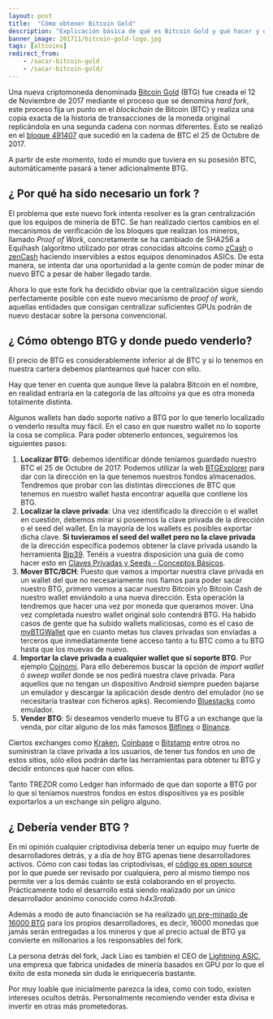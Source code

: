 ```yaml
---
layout: post
title:  "Cómo obtener Bitcoin Gold"
description: "Explicación básica de qué es Bitcoin Gold y qué hacer y que no hacer para obtenerlo."
banner_image: 201711/bitcoin-gold-logo.jpg
tags: [altcoins]
redirect_from:
    - /sacar-bitcoin-gold
    - /sacar-bitcoin-gold/
---
```


Una nueva criptomoneda denominada [Bitcoin Gold](https://bitcoingold.org/) (BTG) fue creada el 12 de Noviembre de 2017 mediante el proceso que se denomina *hard fork*, este proceso fija un punto en el *blockchain* de Bitcoin (BTC) y realiza una copia exacta de la historia de transacciones de la moneda original replicándola en una segunda cadena con normas diferentes. Esto se realizó en el [bloque 491407](https://blockchain.info/block/000000000000000000e5438564434edaf41e63829a637521a96235adf4653e1b) que sucedió en la cadena de BTC el 25 de Octubre de 2017.

A partir de este momento, todo el mundo que tuviera en su posesión BTC, automáticamente pasará a tener adicionalmente BTG.


<!--more-->

## ¿ Por qué ha sido necesario un fork ?

El problema que este nuevo fork intenta resolver es la gran centralización que los equipos de minería de BTC. Se han realizado ciertos cambios en el mecanismos de verificación de los bloques que realizan los mineros, llamado *Proof of Work*, concretamente se ha cambiado de SHA256 a Equihash (algoritmo utilizado por otras conocidas altcoins como <a rel="nofollow" href="https://z.cash/">zCash</a> o <a rel="nofollow" href="https://zensystem.io/)">zenCash</a> haciendo inservibles a estos equipos denominados ASICs. De esta manera, se intenta dar una oportunidad a la gente común de poder minar de nuevo BTC a pesar de haber llegado tarde.

Ahora lo que este fork ha decidido obviar que la centralización sigue siendo perfectamente posible con este nuevo mecanismo de *proof of work*, aquellas entidades que consigan centralizar suficientes GPUs podrán de nuevo destacar sobre la persona convencional.

## ¿ Cómo obtengo BTG y donde puedo venderlo?

El precio de BTG es considerablemente inferior al de BTC y si lo tenemos en nuestra cartera debemos plantearnos qué hacer con ello.

Hay que tener en cuenta que aunque lleve la palabra Bitcoin en el nombre, en realidad entraría en la categoría de las *altcoins* ya que es otra moneda totalmente distinta.

Algunos wallets han dado soporte nativo a BTG por lo que tenerlo localizado o venderlo resulta muy fácil. En el caso en que nuestro wallet no lo soporte la cosa se complica. Para poder obtenerlo entonces, seguiremos los siguientes pasos:

1.  **Localizar BTG**: debemos identificar dónde teníamos guardado nuestro BTC el 25 de Octubre de 2017. Podemos utilizar la web <a rel="nofollow" href="https://btgexplorer.com">BTGExplorer</a> para dar con la dirección en la que tenemos nuestros fondos almacenados. Tendremos que probar con las distintas direcciones de BTC que tenemos en nuestro wallet hasta encontrar aquella que contiene los BTG.
2.  **Localizar la clave privada**: Una vez identificado la dirección o el wallet en cuestión, debemos mirar si poseemos la clave privada de la dirección o el seed del wallet. En la mayoría de los wallets es posibles exportar dicha clave.
**Si tuvieramos el seed del wallet pero no la clave privada** de la dirección específica podemos obtener la clave privada usando la herramienta <a rel="nofollow" href="https://github.com/iancoleman/bip39">Bip39</a>. Tenéis a vuestra disposición una guía de como hacer esto en [Claves Privadas y Seeds - Conceptos Básicos](/clave-privada-vs-seed/).
3.  **Mover BTC/BCH**: Puesto que vamos a importar nuestra clave privada en un wallet del que no necesariamente nos fiamos para poder sacar nuestro BTG, primero vamos a sacar nuestro Bitcoin y/o Bitcoin Cash de nuestro wallet enviándolo a una nueva dirección. Esta operación la tendremos que hacer una vez por moneda que queramos mover. Una vez completada nuestro wallet original solo contendrá BTG. Ha habido casos de gente que ha subido wallets maliciosas, como es el caso de <a rel="nofollow" href="https://www.reddit.com/r/btc/comments/7dsmvd/my_analysis_of_the_1_million_usd_mybtgwalletcom/">myBTGWallet</a> que en cuanto metas tus claves privadas son envíadas a terceros que inmediatamente tiene acceso tanto a tu BTC como a tu BTG hasta que los muevas de nuevo.
4.  **Importar la clave privada a cualquier wallet que si soporte BTG**. Por ejemplo <a rel="nofollow" href="https://coinomi.com/">Coinomi</a>. Para ello deberemos buscar la opción de *import wallet* ó *sweep wallet* donde se nos pedirá nuestra clave privada. Para aquellos que no tengan un dispositivo Android siempre pueden bajarse un emulador y descargar la aplicación desde dentro del emulador (no se necesitaría trastear con ficheros apks).  Recomiendo <a rel="nofollow" href="https://www.bluestacks.com/es/index.html">Bluestacks</a> como emulador.
6. **Vender BTG**: Si deseamos venderlo mueve tu BTG a un exchange que la venda, por citar alguno de los más famosos <a rel="nofollow" href="https://www.bitfinex.com">Bitfinex</a> o <a rel="nofollow" href="https://www.binance.com/es/register?ref=11317062">Binance</a>.

Ciertos exchanges como <a rel="nofollow" href="https://www.kraken.com/">Kraken</a>, <a rel="nofollow" href="https://www.coinbase.com/join/52f9eda19f27be821400004e">Coinbase</a> o <a rel="nofollow" href="https://www.bitstamp.net/">Bitstamp</a> entre otros no suministran la clave privada a los usuarios, de tener tus fondos en uno de estos sitios, sólo ellos podrán darte las herramientas para obtener tu BTG y decidir entonces qué hacer con ellos.

Tanto TREZOR como Ledger han informado de que dan soporte a BTG por lo que si teníamos nuestros fondos en estos dispositivos ya es posible exportarlos a un exchange sin peligro alguno.

## ¿ Debería vender BTG ?

En mi opinión cualquier criptodivisa debería tener un equipo muy fuerte de desarrolladores detrás, y a dia de hoy BTG apenas tiene desarrolladores activos. Cómo con casi todas las criptodivisas, el [código es open source](https://github.com/BTCGPU/BTCGPU) por lo que puede ser revisado por cualquiera, pero al mismo tiempo nos permite ver a los demás cuánto se está colaborando en el proyecto. Prácticamente todo el desarrollo está siendo realizado por un único desarrollador anónimo conocido como *h4x3rotab*.

Además a modo de auto financiación se ha realizado [un pre-minado de 16000 BTG](https://github.com/BTCGPU/BTCGPU/pull/2) para los propios desarrolladores, es decir, 16000 monedas que jamás serán entregadas a los mineros y que al precio actual de BTG ya convierte en millonarios a los responsables del fork.

La persona detrás del fork, Jack Liao es también el CEO de <a rel="nofollow" href="http://lightningasic.com/">Lightning ASIC</a>, una empresa que fabrica unidades de minería basados en GPU por lo que el éxito de esta moneda sin duda le enriquecería bastante.

Por muy loable que inicialmente parezca la idea, como con todo, existen intereses ocultos detrás. Personalmente recomiendo vender esta divisa e invertir en otras más prometedoras.




